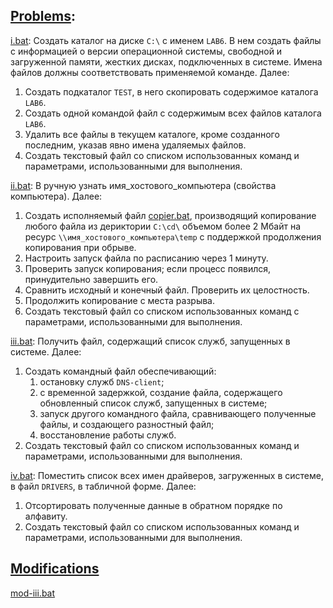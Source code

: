 ## [Problems](problems.pdf):
[i.bat](i.bat): Создать каталог на диске `С:\` с именем `LAB6`. В нем создать файлы с
информацией о версии операционной системы, свободной и загруженной памяти, жестких дисках, подключенных в системе. Имена файлов должны соответствовать применяемой команде. Далее:
1. Создать подкаталог `TEST`, в него скопировать содержимое каталога `LAB6`.
2. Создать одной командой файл с содержимым всех файлов каталога `LAB6`.
3. Удалить все файлы в текущем каталоге, кроме созданного последним, указав явно
имена удаляемых файлов.
4. Создать текстовый файл со списком использованных команд и параметрами,
использованными для выполнения.

[ii.bat](ii.bat): В ручную узнать имя_хостового_компьютера (свойства компьютера). Далее:
1. Создать исполняемый файл [copier.bat](copier.bat), производящий копирование любого файла из дериктории `C:\cd\` объемом более 2 Мбайт на ресурс `\\имя_хостового_компьютера\temp` с поддержкой продолжения копирования при обрыве.
2. Настроить запуск файла по расписанию через 1 минуту.
3. Проверить запуск копирования; если процесс появился, принудительно завершить его.
4. Сравнить исходный и конечный файл. Проверить их целостность.
5. Продолжить копирование с места разрыва.
6. Создать текстовый файл со списком использованных команд с параметрами, использованными для выполнения.

[iii.bat](iii.bat): Получить файл, содержащий список служб, запущенных в системе. Далее:
1. Создать командный файл обеспечивающий:
	1. остановку служб `DNS-client`;
	2. с временной задержкой, создание файла, содержащего обновленный список служб, запущенных в системе;
	3. запуск другого командного файла, сравнивающего полученные файлы, и создающего разностный файл;
	4. восстановление работы служб.
2. Создать текстовый файл со списком использованных команд и параметрами, использованными для выполнения.

[iv.bat](iv.bat): Поместить список всех имен драйверов, загруженных в системе, в файл `DRIVERS`, в табличной форме. Далее:
1. Отсортировать полученные данные в обратном порядке по алфавиту.
2. Создать текстовый файл со списком использованных команд и параметрами,
использованными для выполнения.


## [Modifications](/lab6/mods/)
[mod-iii.bat](/lab6/mods/mod-iii.bat) 
